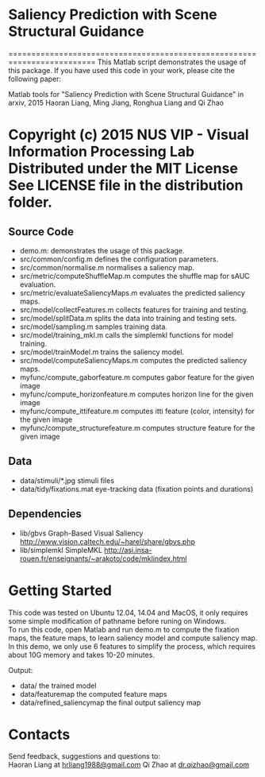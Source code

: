 # Saliency Prediction with Scene Structural Guidance


=========================================================================
This Matlab script demonstrates the usage of this package.
If you have used this code in your work, please cite the following paper:
 
Matlab tools for "Saliency Prediction with Scene Structural Guidance" in arxiv, 2015
Haoran Liang, Ming Jiang, Ronghua Liang and Qi Zhao

Copyright (c) 2015 NUS VIP - Visual Information Processing Lab
Distributed under the MIT License
See LICENSE file in the distribution folder.
=========================================================================


## Source Code

- demo.m:                             demonstrates the usage of this package. 
- src/common/config.m                 defines the configuration parameters.
- src/common/normalise.m              normalises a saliency map.
- src/metric/computeShuffleMap.m      computes the shuffle map for sAUC evaluation.
- src/metric/evaluateSaliencyMaps.m   evaluates the predicted saliency maps.
- src/model/collectFeatures.m         collects features for training and testing.
- src/model/splitData.m	              splits the data into training and testing sets.
- src/model/sampling.m	              samples training data.
- src/model/training_mkl.m	      calls the simplemkl functions for model training.
- src/model/trainModel.m              trains the saliency model.
- src/model/computeSaliencyMaps.m     computes the predicted saliency maps.
- myfunc/compute_gaborfeature.m       computes gabor feature for the given image
- myfunc/compute_horizonfeature.m     computes horizon line for the given image
- myfunc/compute_ittifeature.m        computes itti feature (color, intensity) for the given image
- myfunc/compute_structurefeature.m   computes structure feature for the given image




## Data

- data/stimuli/*.jpg                  stimuli files
- data/tidy/fixations.mat             eye-tracking data (fixation points and durations)


## Dependencies

- lib/gbvs 							  Graph-Based Visual Saliency http://www.vision.caltech.edu/~harel/share/gbvs.php
- lib/simplemkl 				      SimpleMKL http://asi.insa-rouen.fr/enseignants/~arakoto/code/mklindex.html


Getting Started
================
This code was tested on Ubuntu 12.04, 14.04 and MacOS, it only requires some simple modification of pathname before runing on Windows.  
To run this code, open Matlab and run demo.m to compute the fixation maps, the feature maps, to learn saliency model and compute saliency map. 
In this demo, we only use 6 features to simplify the process, which requires about 10G memory and takes 10-20 minutes.



Output:
- data/                              the trained model    
- data/featuremap                    the computed feature maps
- data/refined_saliencymap           the final output saliency map 



Contacts
================

Send feedback, suggestions and questions to:   
Haoran Liang at <hrliang1988@gmail.com>
Qi Zhao      at <dr.qizhao@gmail.com>
